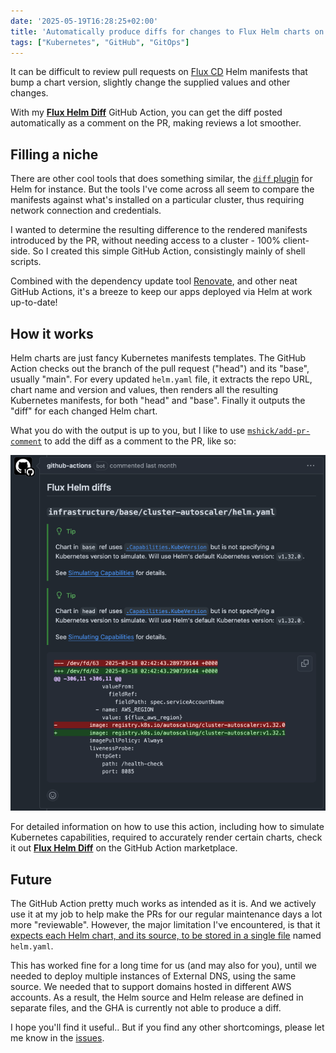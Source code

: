 ```yaml
---
date: '2025-05-19T16:28:25+02:00'
title: 'Automatically produce diffs for changes to Flux Helm charts on PRs'
tags: ["Kubernetes", "GitHub", "GitOps"]
---
```


It can be difficult to review pull requests on [Flux CD](https://fluxcd.io/) Helm manifests that bump a chart version, slightly change the supplied values and other changes.

With my [**Flux Helm Diff**](https://github.com/marketplace/actions/flux-helm-diff) GitHub Action, you can get the diff posted automatically as a comment on the PR, making reviews a lot smoother.

<!--more-->

## Filling a niche

There are other cool tools that does something similar, the [`diff` plugin](https://github.com/databus23/helm-diff) for Helm for instance. But the tools I've come across all seem to compare the manifests against what's installed on a particular cluster, thus requiring network connection and credentials.

I wanted to determine the resulting difference to the rendered manifests introduced by the PR, without needing access to a cluster - 100% client-side. So I created this simple GitHub Action, consistingly mainly of shell scripts.

Combined with the dependency update tool [Renovate](https://github.com/renovatebot/renovate), and other neat GitHub Actions, it's a breeze to keep our apps deployed via Helm at work up-to-date!

## How it works

Helm charts are just fancy Kubernetes manifests templates. The GitHub Action checks out the branch of the pull request ("head") and its "base", usually "main". For every updated `helm.yaml` file, it extracts the repo URL, chart name and version and values, then renders all the resulting Kubernetes manifests, for both "head" and "base". Finally it outputs the "diff" for each changed Helm chart.

What you do with the output is up to you, but I like to use [`mshick/add-pr-comment`](https://github.com/marketplace/actions/add-pr-comment) to add the diff as a comment to the PR, like so:

![Example of 'diff' output](flux-helm-diff-output.png "Example of 'diff' output")

For detailed information on how to use this action, including how to simulate Kubernetes capabilities, required to accurately render certain charts, check it out [**Flux Helm Diff**](https://github.com/marketplace/actions/flux-helm-diff) on the GitHub Action marketplace.

## Future

The GitHub Action pretty much works as intended as it is. And we actively use it at my job to help make the PRs for our regular maintenance days a lot more "reviewable". However, the major limitation I've encountered, is that it [expects each Helm chart, and its source, to be stored in a single file](https://github.com/abstrask/flux-helm-diff/issues/15) named `helm.yaml`.

This has worked fine for a long time for us (and may also for you), until we needed to deploy multiple instances of External DNS, using the same source. We needed that to support domains hosted in different AWS accounts. As a result, the Helm source and Helm release are defined in separate files, and the GHA is currently not able to produce a diff.

I hope you'll find it useful.. But if you find any other shortcomings, please let me know in the [issues](https://github.com/abstrask/flux-helm-diff/issues).

